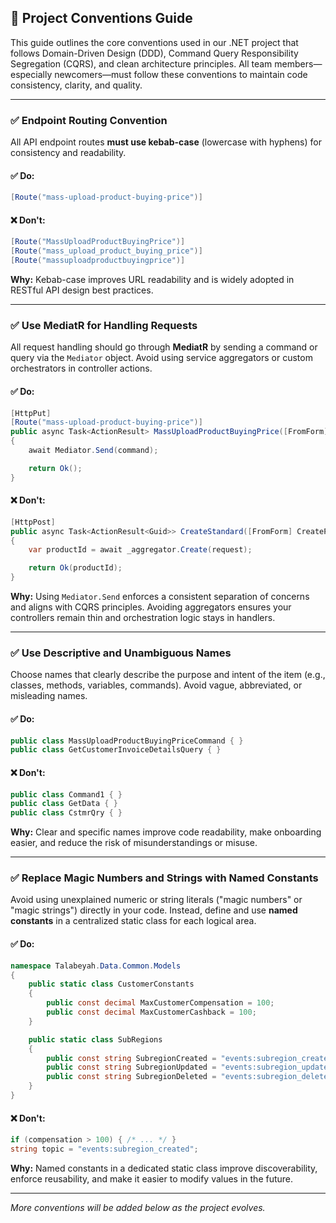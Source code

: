 ## 🧭 Project Conventions Guide

This guide outlines the core conventions used in our .NET project that follows Domain-Driven Design (DDD), Command Query Responsibility Segregation (CQRS), and clean architecture principles. All team members—especially newcomers—must follow these conventions to maintain code consistency, clarity, and quality.

---

### ✅ Endpoint Routing Convention

All API endpoint routes **must use kebab-case** (lowercase with hyphens) for consistency and readability.

#### ✅ Do:

```csharp
[Route("mass-upload-product-buying-price")]
```

#### ❌ Don't:

```csharp
[Route("MassUploadProductBuyingPrice")]
[Route("mass_upload_product_buying_price")]
[Route("massuploadproductbuyingprice")]
```

**Why:**
Kebab-case improves URL readability and is widely adopted in RESTful API design best practices.

---

### ✅ Use MediatR for Handling Requests

All request handling should go through **MediatR** by sending a command or query via the `Mediator` object. Avoid using service aggregators or custom orchestrators in controller actions.

#### ✅ Do:

```csharp
[HttpPut]
[Route("mass-upload-product-buying-price")]
public async Task<ActionResult> MassUploadProductBuyingPrice([FromForm] MassUploadProductBuyingPriceCommand command)
{
    await Mediator.Send(command);

    return Ok();
}
```

#### ❌ Don't:

```csharp
[HttpPost]
public async Task<ActionResult<Guid>> CreateStandard([FromForm] CreateProductVM request)
{
    var productId = await _aggregator.Create(request);

    return Ok(productId);
}
```

**Why:**
Using `Mediator.Send` enforces a consistent separation of concerns and aligns with CQRS principles. Avoiding aggregators ensures your controllers remain thin and orchestration logic stays in handlers.

---

### ✅ Use Descriptive and Unambiguous Names

Choose names that clearly describe the purpose and intent of the item (e.g., classes, methods, variables, commands). Avoid vague, abbreviated, or misleading names.

#### ✅ Do:

```csharp
public class MassUploadProductBuyingPriceCommand { }
public class GetCustomerInvoiceDetailsQuery { }
```

#### ❌ Don't:

```csharp
public class Command1 { }
public class GetData { }
public class CstmrQry { }
```

**Why:**
Clear and specific names improve code readability, make onboarding easier, and reduce the risk of misunderstandings or misuse.

---

### ✅ Replace Magic Numbers and Strings with Named Constants

Avoid using unexplained numeric or string literals ("magic numbers" or "magic strings") directly in your code. Instead, define and use **named constants** in a centralized static class for each logical area.

#### ✅ Do:

```csharp
namespace Talabeyah.Data.Common.Models
{
    public static class CustomerConstants
    {
        public const decimal MaxCustomerCompensation = 100;
        public const decimal MaxCustomerCashback = 100;
    }

    public static class SubRegions
    {
        public const string SubregionCreated = "events:subregion_created";
        public const string SubregionUpdated = "events:subregion_updated";
        public const string SubregionDeleted = "events:subregion_deleted";
    }
}
```

#### ❌ Don't:

```csharp
if (compensation > 100) { /* ... */ }
string topic = "events:subregion_created";
```

**Why:**
Named constants in a dedicated static class improve discoverability, enforce reusability, and make it easier to modify values in the future.

---

*More conventions will be added below as the project evolves.*
